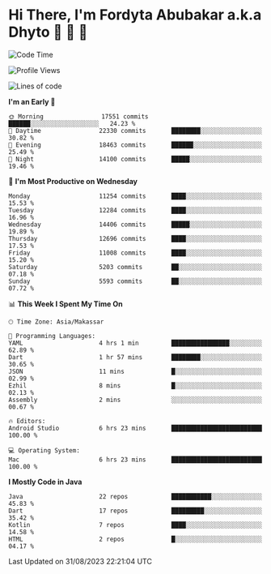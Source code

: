 # Hi There, I'm Fordyta Abubakar a.k.a Dhyto 👋 👋 👋 

<!--
**DhytoDev/dhytodev** is a ✨ _special_ ✨ repository because its `README.md` (this file) appears on your GitHub profile.

Here are some ideas to get you started:

- 🔭 I’m currently working on ...
- 🌱 I’m currently learning ...
- 👯 I’m looking to collaborate on ...
- 🤔 I’m looking for help with ...
- 💬 Ask me about ...
- 📫 How to reach me: ...
- 😄 Pronouns: ...
- ⚡ Fun fact: ...
-->

<!--START_SECTION:waka-->
![Code Time](http://img.shields.io/badge/Code%20Time-2%2C006%20hrs%2050%20mins-blue)

![Profile Views](http://img.shields.io/badge/Profile%20Views-0-blue)

![Lines of code](https://img.shields.io/badge/From%20Hello%20World%20I%27ve%20Written-9.0%20million%20lines%20of%20code-blue)

**I'm an Early 🐤** 

```text
🌞 Morning                17551 commits       ██████░░░░░░░░░░░░░░░░░░░   24.23 % 
🌆 Daytime                22330 commits       ████████░░░░░░░░░░░░░░░░░   30.82 % 
🌃 Evening                18463 commits       ██████░░░░░░░░░░░░░░░░░░░   25.49 % 
🌙 Night                  14100 commits       █████░░░░░░░░░░░░░░░░░░░░   19.46 % 
```
📅 **I'm Most Productive on Wednesday** 

```text
Monday                   11254 commits       ████░░░░░░░░░░░░░░░░░░░░░   15.53 % 
Tuesday                  12284 commits       ████░░░░░░░░░░░░░░░░░░░░░   16.96 % 
Wednesday                14406 commits       █████░░░░░░░░░░░░░░░░░░░░   19.89 % 
Thursday                 12696 commits       ████░░░░░░░░░░░░░░░░░░░░░   17.53 % 
Friday                   11008 commits       ████░░░░░░░░░░░░░░░░░░░░░   15.20 % 
Saturday                 5203 commits        ██░░░░░░░░░░░░░░░░░░░░░░░   07.18 % 
Sunday                   5593 commits        ██░░░░░░░░░░░░░░░░░░░░░░░   07.72 % 
```


📊 **This Week I Spent My Time On** 

```text
🕑︎ Time Zone: Asia/Makassar

💬 Programming Languages: 
YAML                     4 hrs 1 min         ████████████████░░░░░░░░░   62.89 % 
Dart                     1 hr 57 mins        ████████░░░░░░░░░░░░░░░░░   30.65 % 
JSON                     11 mins             █░░░░░░░░░░░░░░░░░░░░░░░░   02.99 % 
Ezhil                    8 mins              █░░░░░░░░░░░░░░░░░░░░░░░░   02.13 % 
Assembly                 2 mins              ░░░░░░░░░░░░░░░░░░░░░░░░░   00.67 % 

🔥 Editors: 
Android Studio           6 hrs 23 mins       █████████████████████████   100.00 % 

💻 Operating System: 
Mac                      6 hrs 23 mins       █████████████████████████   100.00 % 
```

**I Mostly Code in Java** 

```text
Java                     22 repos            ███████████░░░░░░░░░░░░░░   45.83 % 
Dart                     17 repos            █████████░░░░░░░░░░░░░░░░   35.42 % 
Kotlin                   7 repos             ████░░░░░░░░░░░░░░░░░░░░░   14.58 % 
HTML                     2 repos             █░░░░░░░░░░░░░░░░░░░░░░░░   04.17 % 
```




 Last Updated on 31/08/2023 22:21:04 UTC
<!--END_SECTION:waka-->

